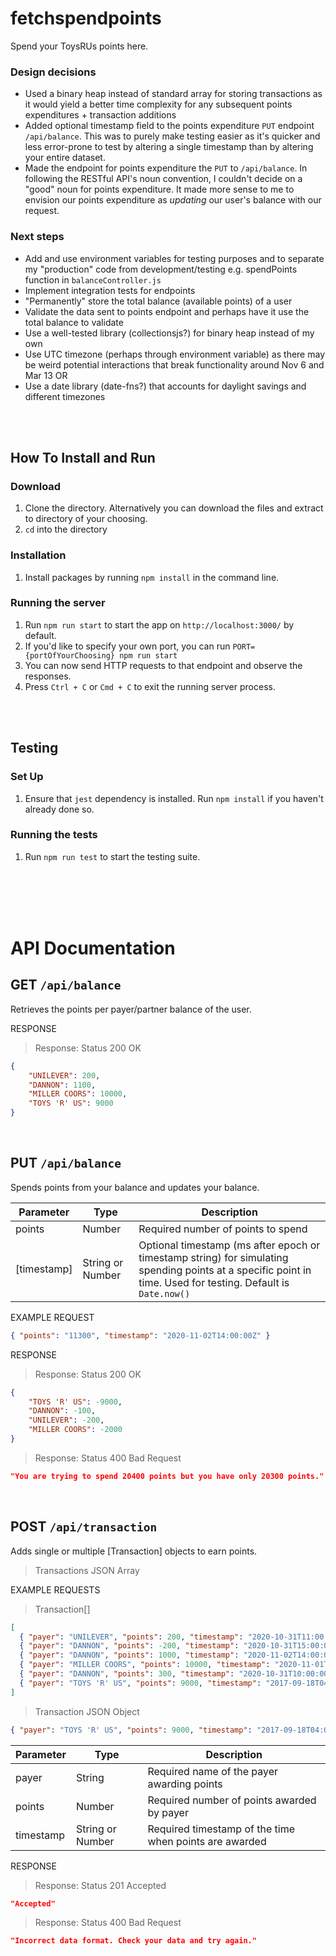 # fetchspendpoints
Spend your ToysRUs points here.

### Design decisions

- Used a binary heap instead of standard array for storing transactions as it would yield a better time complexity for any subsequent points expenditures + transaction additions
- Added optional timestamp field to the points expenditure `PUT` endpoint `/api/balance`. This was to purely make testing easier as it's quicker and less error-prone to test by altering a single timestamp than by altering your entire dataset.
- Made the endpoint for points expenditure the `PUT` to `/api/balance`. In following the RESTful API's noun convention, I couldn't decide on a "good" noun for points expenditure. It made more sense to me to envision our points expenditure as *updating* our user's balance with our request.

### Next steps

- Add and use environment variables for testing purposes and to separate my "production" code from development/testing e.g. spendPoints function in `balanceController.js`
- Implement integration tests for endpoints
- "Permanently" store the total balance (available points) of a user
- Validate the data sent to points endpoint and perhaps have it use the total balance to validate
- Use a well-tested library (collectionsjs?) for binary heap instead of my own
- Use UTC timezone (perhaps through environment variable) as there may be weird potential interactions that break functionality around Nov 6 and Mar 13 OR
- Use a date library (date-fns?) that accounts for daylight savings and different timezones


<br/>
<br/>

## How To Install and Run

### Download
1. Clone the directory. Alternatively you can download the files and extract to directory of your choosing.
2. `cd` into the directory

### Installation
1. Install packages by running `npm install` in the command line.

### Running the server
1. Run `npm run start` to start the app on `http://localhost:3000/` by default.
2. If you'd like to specify your own port, you can run `PORT={portOfYourChoosing} npm run start`
3. You can now send HTTP requests to that endpoint and observe the responses.
4. Press `Ctrl + C` or `Cmd + C` to exit the running server process.

<br/>
<br/>

## Testing
### Set Up
1. Ensure that `jest` dependency is installed. Run `npm install` if you haven't already done so.

### Running the tests
1. Run `npm run test` to start the testing suite.

<br/>
<br/>
<br/>
<br/>

# API Documentation

## GET `/api/balance`
Retrieves the points per payer/partner balance of the user.

RESPONSE
> Response: Status 200 OK
```json
{
    "UNILEVER": 200,
    "DANNON": 1100,
    "MILLER COORS": 10000,
    "TOYS 'R' US": 9000
}
```

<br/>

## PUT `/api/balance`
Spends points from your balance and updates your balance.

Parameter | Type | Description
-------|------|------------
points | Number | Required number of points to spend
[timestamp] | String or Number | Optional timestamp (ms after epoch or timestamp string) for simulating spending points at a specific point in time. Used for testing. Default is `Date.now()`

EXAMPLE REQUEST
```json
{ "points": "11300", "timestamp": "2020-11-02T14:00:00Z" }
```

RESPONSE
> Response: Status 200 OK
```json
{
    "TOYS 'R' US": -9000,
    "DANNON": -100,
    "UNILEVER": -200,
    "MILLER COORS": -2000
}
```

> Response: Status 400 Bad Request
```json
"You are trying to spend 20400 points but you have only 20300 points."
```

<br/>

## POST `/api/transaction`
Adds single or multiple [Transaction] objects to earn points.

>Transactions JSON Array

EXAMPLE REQUESTS
> Transaction[]
```json
[
  { "payer": "UNILEVER", "points": 200, "timestamp": "2020-10-31T11:00:00Z" },
  { "payer": "DANNON", "points": -200, "timestamp": "2020-10-31T15:00:00Z" },
  { "payer": "DANNON", "points": 1000, "timestamp": "2020-11-02T14:00:00Z" },
  { "payer": "MILLER COORS", "points": 10000, "timestamp": "2020-11-01T14:00:00Z" },
  { "payer": "DANNON", "points": 300, "timestamp": "2020-10-31T10:00:00Z" },
  { "payer": "TOYS 'R' US", "points": 9000, "timestamp": "2017-09-18T04:00:00.000Z" }
]
```

> Transaction JSON Object
```json
{ "payer": "TOYS 'R' US", "points": 9000, "timestamp": "2017-09-18T04:00:00.000Z" }
```

Parameter | Type | Description
-------|------|------------
payer | String | Required name of the payer awarding points
points | Number | Required number of points awarded by payer
timestamp | String or Number | Required timestamp of the time when points are awarded



RESPONSE
> Response: Status 201 Accepted
```json
"Accepted"
```

> Response: Status 400 Bad Request
```json
"Incorrect data format. Check your data and try again."
```